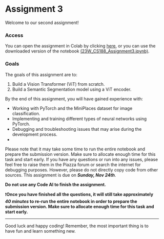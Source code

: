 # Assignment 3

Welcome to our second assignment!

### Access
You can open the assignment in Colab by clicking [here](https://colab.research.google.com/drive/1vYI2YDMENCpVKQCl7FX6Dew4tUEOxrsh?usp=sharing), or you can use the downloaded version of the notebook [(23W_CS188_Assignment3.ipynb)](./24F_CS163_Assignment3.ipynb).

### Goals
The goals of this assignment are to:

1. Build a Vision Transformer (ViT) from scratch.
2. Build a Semantic Segmentation model using a ViT encoder.
 

By the end of this assignment, you will have gained experience with:

- Working with PyTorch and the MiniPlaces dataset for image classification.
- Implementing and training different types of neural networks using PyTorch.
- Debugging and troubleshooting issues that may arise during the development process.
- 
Please note that it may take some time to run the entire notebook and prepare the submission version. Make sure to allocate enough time for this task and start early. If you have any questions or run into any issues, please feel free to raise them in the Piazza forum or search the internet for debugging purposes. However, please do not directly copy code from other sources.
This assignment is due on ***Sunday, Nov 24th***.

**Do not use any Code AI to finish the assignment.**

❗**Once you have finished all the questions, it will still take approximately *40 minutes* to re-run the entire notebook in order to prepare the submission version. Make sure to allocate enough time for this task and start early.**



---

Good luck and happy coding! Remember, the most important thing is to have fun and learn something new.
